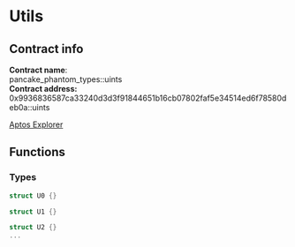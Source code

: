 # Utils

## Contract info

**Contract name**: \
pancake\_phantom\_types::uints\
**Contract address:** 0x9936836587ca33240d3d3f91844651b16cb07802faf5e34514ed6f78580deb0a::uints

[Aptos Explorer](https://explorer.aptoslabs.com/account/0x9936836587ca33240d3d3f91844651b16cb07802faf5e34514ed6f78580deb0a/modules)

## Functions

### Types

```rust
struct U0 {}

struct U1 {}

struct U2 {}
...
```
